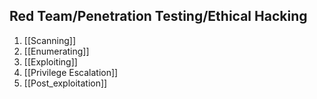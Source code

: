 ## Red Team/Penetration Testing/Ethical Hacking
1. [[Scanning]]
2. [[Enumerating]]
3. [[Exploiting]]
4. [[Privilege Escalation]]
5. [[Post_exploitation]]